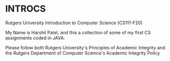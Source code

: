 # INTROCS
Rutgers University Introduction to Computer Science (CS111-F20)

My Name is Harshil Patel, and this a collection of some of my first
CS assignments coded in JAVA.

Please follow both Rutgers University's Principles of Academic Integrity and the Rutgers Department of Computer Science's Academic Integrity Policy
